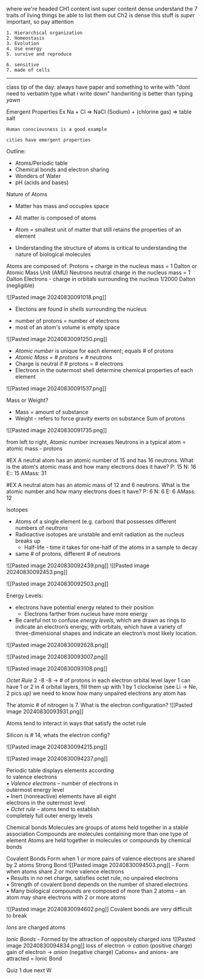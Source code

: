 where we're headed
	CH1 content isnt super content dense
	understand the 7 traits of living things
		be able to list them out
	Ch2 is dense
		this stuff is *super* important, so pay attention

	1. Hierarchical organization
	2. Homeostasis
	3. Evolution
	4. Use energy
	5. survive and reproduce

	6. sensitive
	7. made of cells
--------------
class tip of the day:
	always have paper and something to write with
	"dont need to verbatim type what i write down"
	handwriting is better than typing  *yawn* 

Emergent Properties Ex
	Na + Cl => NaCl
	(Sodium) + (chlorine gas) => table salt

	Human consciousness is a good example

	cities have emergent properties

Outline:
- Atoms/Periodic table
- Chemical bonds and electron sharing
- Wonders of Water
- pH (acids and bases)

Nature of Atoms
- Matter has mass and occupies space
- All matter is composed of atoms
- Atom = smallest unit of matter that still retains the properties of an element

- Understanding the structure of atoms is critical to understanding the nature of biological molecules

Atoms are composed of:
	Protons
		+ charge
		in the nucleus
		mass = 1 Dalton or Atomic Mass Unit (AMU)
	Neutrons
		neutral charge
		in the nucleus
		mass = 1 Dalton
	Electrons
		- charge
		in orbitals surrounding the nucleus
		1/2000 Dalton (negligible)

![[Pasted image 20240830091018.png]]

* Electons are found in *shells* surrounding the nucleus
- number of protons = number of electrons
- most of an atom's volume is empty space

![[Pasted image 20240830091250.png]]

* *Atomic number* is unique for each element; equals # of protons
* *Atomic Mass = #  protons + # neutrons*
* Charge is neutral if # protons = # electrons
* Electrons in the outermost shell determine chemical properties of each element

![[Pasted image 20240830091537.png]]

Mass or Weight?
- Mass = amount of substance
- Weight - refers to force gravity exerts on substance
Sum of protons 

![[Pasted image 20240830091735.png]]

from left to right, Atomic number increases
Neutrons in a typical atom = atomic mass - protons

#EX A neutral atom has an atomic number of 15 and has 16 neutrons. What is the atom's atomic mass and how many electrons does it have?
	P: 15
	N: 16
	E:: 15
	AMass: 31

#EX A neutral atom has an atomic mass of 12 and 6 neutrons. What is the atomic number and how many electrons does it have?
	P: 6
	N: 6
	E: 6
	AMass: 12

Isotopes
- Atoms of a single element (e.g. carbon) that possesses different numbers of *neutrons*
- Radioactive isotopes are unstable and emit radiation as the nucleus breaks up
	- Half-life - time it takes for one-half of the atoms in a sample to decay
- same # of protons, different # of neutrons

![[Pasted image 20240830092439.png]]
![[Pasted image 20240830092453.png]]

![[Pasted image 20240830092503.png]]

Energy Levels:
- electrons have potential energy related to their position
	- Electrons farther from nucleus have more energy
- Be careful not to confuse *energy levels*, which are drawn as rings to indicate an electron’s energy, with orbitals, which have a variety of three-dimensional shapes and indicate an electron’s most likely location.

![[Pasted image 20240830092628.png]]

![[Pasted image 20240830093007.png]]

![[Pasted image 20240830093108.png]]

*Octet Rule* 
2 -8 -8 -> # of protons in each electron orbital level
layer 1 can have 1 or 2
in 4 orbital layers, fill them up with 1 by 1 clockwise (see Li -> Ne, 2 pics up)
	we need to know how many unpaired electrons any atom has

The atomic # of nitrogen is 7. What is the electron configuration?
![[Pasted image 20240830093931.png]]

Atoms tend to interact in ways that satisfy the octet rule

Silicon is # 14, whats the electron config?

![[Pasted image 20240830094215.png]]

![[Pasted image 20240830094237.png]]

Periodic table displays elements according  
to valence electrons  
• *Valence electrons* – number of electrons in  
outermost energy level  
• Inert (nonreactive) elements have all eight  
electrons in the outermost level  
• *Octet rule* – atoms tend to establish  
completely full outer energy levels

Chemical bonds
	Molecules are groups of atoms held together in a stable association
	Compounds are molecules containing more than one type of element
	Atoms are held together in molecules or compounds by chemical bonds

Covalent Bonds
	Form when 1 or more pairs of valence electrons are shared by 2 atoms
	Strong Bond
	![[Pasted image 20240830094503.png]]
	- Form when atoms share 2 or more valence electrons  
	• Results in no net charge, satisfies octet rule, no unpaired electrons  
	• Strength of covalent bond depends on the number of shared electrons  
	• Many biological compounds are composed of more than 2 atoms – an atom may share electrons with 2 or more atoms

![[Pasted image 20240830094602.png]]
Covalent bonds are very difficult to break


*Ions* are charged atoms

*Ionic Bonds*
	- Formed by the attraction of oppositely charged *ions*
	![[Pasted image 20240830094834.png]]
	loss of electron -> *cation* (positive charge)
	gain of electron -> *anion* (negative charge)
	Cations+ and anions- are attracted = Ionic Bond

Quiz 1 due next W